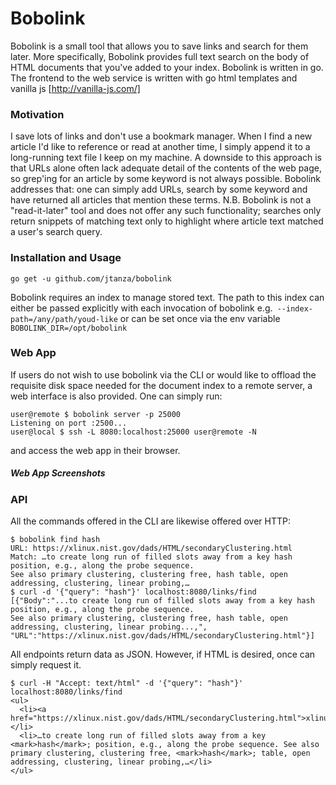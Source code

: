 # Bobolink
Bobolink is a small tool that allows you to save links and search for them later. More specifically, Bobolink provides full text search on the body of HTML documents that you've added to your index. Bobolink is written in go. The frontend to the web service is written with go html templates and vanilla js [http://vanilla-js.com/]

### Motivation
I save lots of links and don't use a bookmark manager. When I find a new article I'd like to reference or read at another time, I simply append it to a long-running text file I keep on my machine. A downside to this approach is that URLs alone often lack adequate detail of the contents of the web page, so grep'ing for an article by some keyword is not always possible. Bobolink addresses that: one can simply add URLs, search by some keyword and have returned all articles that mention these terms.
N.B. Bobolink is not a "read-it-later" tool and does not offer any such functionality; searches only return snippets of matching text only to highlight where article text matched a user's search query.

### Installation and Usage

`go get -u github.com/jtanza/bobolink` 

Bobolink requires an index to manage stored text. The path to this index can either be passed explicitly with each invocation of bobolink e.g.` --index-path=/any/path/youd-like` or can be set once via the env variable `BOBOLINK_DIR=/opt/bobolink`

### Web App
If users do not wish to use bobolink via the CLI or would like to offload the requisite disk space needed for the document index to a remote server, a web interface is also provided. One can simply run:
```
user@remote $ bobolink server -p 25000
Listening on port :2500...
user@local $ ssh -L 8080:localhost:25000 user@remote -N
```
and access the web app in their browser. 

##### Web App Screenshots

### API
All the commands offered in the CLI are likewise offered over HTTP: 
```
$ bobolink find hash
URL: https://xlinux.nist.gov/dads/HTML/secondaryClustering.html
Match: …to create long run of filled slots away from a key hash position, e.g., along the probe sequence. 
See also primary clustering, clustering free, hash table, open addressing, clustering, linear probing,…
$ curl -d '{"query": "hash"}' localhost:8080/links/find
[{"Body":"...to create long run of filled slots away from a key hash position, e.g., along the probe sequence. 
See also primary clustering, clustering free, hash table, open addressing, clustering, linear probing...,",
"URL":"https://xlinux.nist.gov/dads/HTML/secondaryClustering.html"}]
```

All endpoints return data as JSON. However, if HTML is desired, once can simply request it.
```
$ curl -H "Accept: text/html" -d '{"query": "hash"}' localhost:8080/links/find
<ul>
  <li><a href="https://xlinux.nist.gov/dads/HTML/secondaryClustering.html">xlinux.nist.gov</a></li>
  <li>…to create long run of filled slots away from a key <mark>hash</mark>; position, e.g., along the probe sequence. See also primary clustering, clustering free, <mark>hash</mark>; table, open addressing, clustering, linear probing,…</li>
</ul>
```

